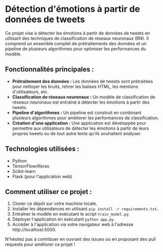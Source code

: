 # Détection d'émotions à partir de données de tweets

Ce projet vise à détecter les émotions à partir de données de tweets en utilisant des techniques de classification de réseaux neuronaux (RN). Il comprend un ensemble complet de prétraitements des données et un pipeline de plusieurs algorithmes pour optimiser les performances du modèle.

## Fonctionnalités principales :

- **Prétraitement des données :** Les données de tweets sont prétraitées pour nettoyer les bruits, retirer les balises HTML, les mentions d'utilisateurs, etc.
- **Classification de réseaux neuronaux :** Un modèle de classification de réseaux neuronaux est entraîné à détecter les émotions à partir des tweets.
- **Pipeline d'algorithmes :** Un pipeline est construit en combinant plusieurs algorithmes pour améliorer les performances de classification.
- **Création d'une application :** Une application est développée pour permettre aux utilisateurs de détecter les émotions à partir de leurs propres tweets ou de tout autre texte qu'ils souhaitent analyser.

## Technologies utilisées :

- Python
- TensorFlow/Keras
- Scikit-learn
- Flask (pour l'application web)

## Comment utiliser ce projet :

1. Cloner ce dépôt sur votre machine locale.
2. Installer les dépendances en utilisant `pip install -r requirements.txt`.
3. Entraîner le modèle en exécutant le script `train_model.py`.
4. Déployer l'application en exécutant `python app.py`.
5. Accéder à l'application via votre navigateur web à l'adresse http://localhost:5000.

N'hésitez pas à contribuer en ouvrant des issues ou en proposant des pull requests pour améliorer ce projet !



